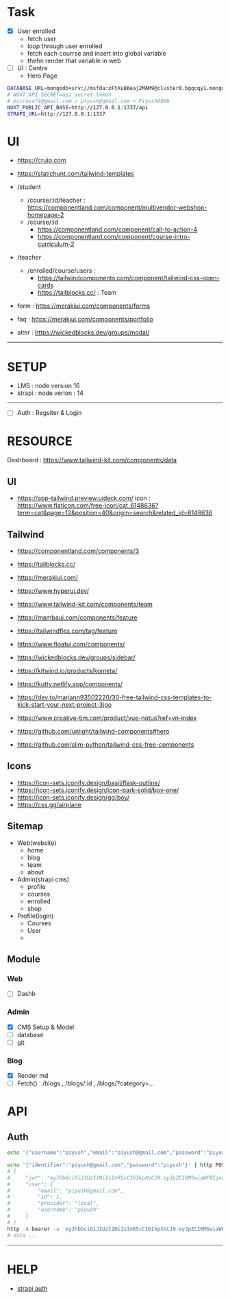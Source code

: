 # Task
- [x] User enrolled 
	- fetch user
	- loop through user enrolled
	- fetch each courrse and insert into global variable
	- thehn render that variable in web
- [ ] UI : Centre
	- Hero Page

```sh
DATABASE_URL=mongodb+srv://msfda:xFtXu86eaj2MAM9@cluster0.bgqcqy1.mongodb.net/msfda
# NUXT_API_SECRET=api_secret_token
# microsoft@gmail.com / piyush@gmail.com > Piyush9898
NUXT_PUBLIC_API_BASE=http://127.0.0.1:1337/api
STRAPI_URL=http://127.0.0.1:1337
```


# UI
- https://cruip.com
- https://statichunt.com/tailwind-templates

- /student
	- /course/:id/teacher : https://componentland.com/component/multivendor-webshop-homepage-2
	- /course/:id
		- https://componentland.com/component/call-to-action-4
		- https://componentland.com/component/course-intro-curriculum-2
- /teacher
	- /enrolled/course/users : 
		- https://tailwindcomponents.com/component/tailwind-css-open-cards
		- https://tailblocks.cc/ : Team
- form : https://merakiui.com/components/forms
- faq : https://merakiui.com/components/portfolio
- alter : https://wickedblocks.dev/groups/modal/

---
# SETUP
- LMS : node version 16
- strapi : node verion : 14

---

- [ ] Auth : Regsiter & Login

# RESOURCE

Dashboard : https://www.tailwind-kit.com/components/data

## UI



- https://app-tailwind.preview.uideck.com/
icon : https://www.flaticon.com/free-icon/cat_6148636?term=cat&page=12&position=40&origin=search&related_id=6148636

## Tailwind
- https://componentland.com/components/3
- https://tailblocks.cc/
- https://merakiui.com/
- https://www.hyperui.dev/
- https://www.tailwind-kit.com/components/team
- https://mambaui.com/components/feature
- https://tailwindflex.com/tag/feature
- https://www.floatui.com/components/
- https://wickedblocks.dev/groups/sidebar/
- https://kitwind.io/products/kometa/
- https://kutty.netlify.app/components/

- https://dev.to/mariann93502220/30-free-tailwind-css-templates-to-kick-start-your-next-project-3igo
- https://www.creative-tim.com/product/vue-notus?ref=vn-index
- https://github.com/unlight/tailwind-components#hero
- https://github.com/slim-python/tailwind-css-free-components

## Icons
- https://icon-sets.iconify.design/basil/flask-outline/
- https://icon-sets.iconify.design/icon-park-solid/boy-one/
- https://icon-sets.iconify.design/gg/boy/
- https://css.gg/airplane

## Sitemap
- Web(website)
	- home
	- blog
	- team
	- about
- Admin(strapi cms)
	- profile
	- courses
	- enrolled
	- shop
- Profile(login)
	- Courses
	- User
	- 

## Module

### Web
- [ ] Dashb

### Admin
- [x] CMS Setup  & Model
- [ ] database
- [ ] git

### Blog
- [x] Render md
- [ ] Fetch() : /blogs , /blogs/:id , /blogs/?category=...

# API


## Auth
```sh
echo '{"username":"piyush","email":"piyush@gmail.com","password":"piyush"}' | http http://localhost:1337/api/auth/local/register

echo '{"identifier":"piyush@gmail.com","password":"piyush"}' | http POST ':1337/api/auth/local'
# {
#     "jwt": "eyJhbGciOiJIUzI1NiIsInR5cCI6IkpXVCJ9.eyJpZCI6MSwiaWF0IjoxNjc5MjQ4NTQwLCJleHAiOjE2ODE4NDA1NDB9.OpskD6Xy6hwS58aJpAVZAldovmZRc8usIBXUnx0w1NY",
#     "user": {
#         "email": "piyush@gmail.com",
#         "id": 1,
#         "provider": "local",
#         "username": "piyush"
#     }
# }
http -A bearer -a 'eyJhbGciOiJIUzI1NiIsInR5cCI6IkpXVCJ9.eyJpZCI6MSwiaWF0IjoxNjc5MjQ4NTQwLCJleHAiOjE2ODE4NDA1NDB9.OpskD6Xy6hwS58aJpAVZAldovmZRc8usIBXUnx0w1NY'  :1337/api/courses
# data ...
```

---

# HELP
- [strapi auth](https://strapi.io/blog/implementing-authenticated-api-requests-to-strapi)